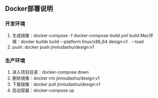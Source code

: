 ## Docker部署说明
### 开发环境
1. 生成镜像：docker-compose -f docker-compose-build.yml build
   Mac环境：docker buildx build --platform linux/x86_64 design:v1 . --load
2. push: docker push jinniudashu/design:v1
### 生产环境
1. 进入项目目录：docker-compose down
2. 删除镜像：docker rmi jinniudashu/design:v1
3. 下载镜像：docker pull jinniudashu/design:v1
4. 启动容器：docker-compose up
